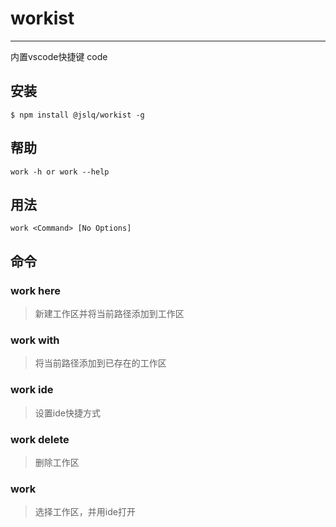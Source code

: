# workist
------------
内置vscode快捷键 code

## 安装

```
$ npm install @jslq/workist -g
```

## 帮助

```
work -h or work --help 
```

## 用法

```
work <Command> [No Options]
```


## 命令

### work here 
> 新建工作区并将当前路径添加到工作区

### work with
> 将当前路径添加到已存在的工作区

### work ide 
> 设置ide快捷方式

### work delete
> 删除工作区

### work
> 选择工作区，并用ide打开

